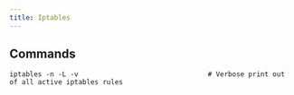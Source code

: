```yaml
---
title: Iptables
---
```


## Commands

```shell
iptables -n -L -v                                # Verbose print out of all active iptables rules
```